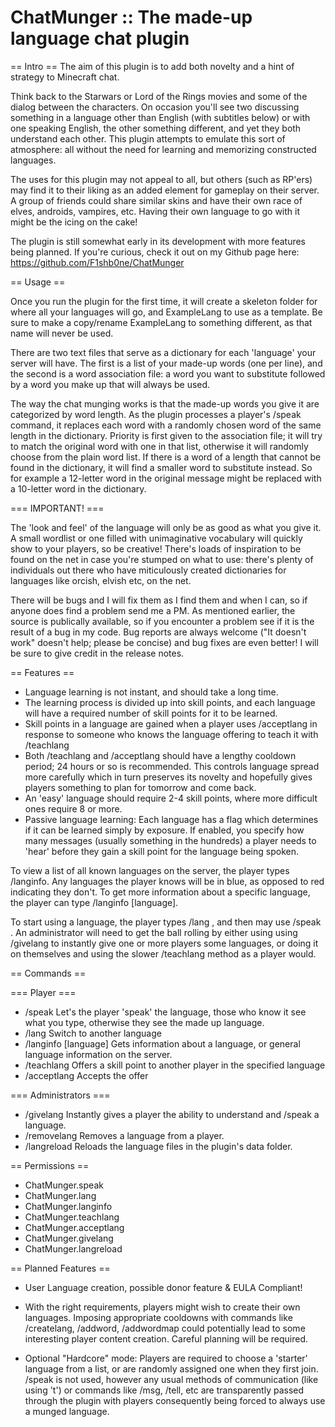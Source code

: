 # ChatMunger :: The made-up language chat plugin

== Intro ==
The aim of this plugin is to add both novelty and a hint of strategy to Minecraft chat.

Think back to the Starwars or Lord of the Rings movies and some of the dialog between the characters.  On occasion you'll see two discussing something in a language other than English (with subtitles below) or with one speaking English, the other something different, and yet they both understand each other.  This plugin attempts to emulate this sort of atmosphere: all without the need for learning and memorizing constructed languages.

The uses for this plugin may not appeal to all, but others (such as RP'ers) may find it to their liking as an added element for gameplay on their server.  A group of friends could share similar skins and have their own race of elves, androids, vampires, etc.  Having their own language to go with it might be the icing on the cake!

The plugin is still somewhat early in its development with more features being planned.  If you're curious, check it out on my Github page here: https://github.com/F1shb0ne/ChatMunger

== Usage ==

Once you run the plugin for the first time, it will create a skeleton folder for where all your languages will go, and ExampleLang to use as a template.  Be sure to make a copy/rename ExampleLang to something different, as that name will never be used.

There are two text files that serve as a dictionary for each 'language' your server will have. The first is a list of your made-up words (one per line), and the second is a word association file: a word you want to substitute followed by a word you make up that will always be used.

The way the chat munging works is that the made-up words you give it are categorized by word length.  As the plugin processes a player's /speak command, it replaces each word with a randomly chosen word of the same length in the dictionary.  Priority is first given to the association file; it will try to match the original word with one in that list, otherwise it will randomly choose from the plain word list.  If there is a word of a length that cannot be found in the dictionary, it will find a smaller word to substitute instead.  So for example a 12-letter word in the original message might be replaced with a 10-letter word in the dictionary.

=== IMPORTANT! ===

The 'look and feel' of the language will only be as good as what you give it.  A small wordlist or one filled with unimaginative vocabulary will quickly show to your players, so be creative!  There's loads of inspiration to be found on the net in case you're stumped on what to use: there's plenty of individuals out there who have miticulously created dictionaries for languages like orcish, elvish etc, on the net.

There will be bugs and I will fix them as I find them and when I can, so if anyone does find a problem send me a PM.  As mentioned earlier, the source is publically available, so if you encounter a problem see if it is the result of a bug in my code.  Bug reports are always welcome ("It doesn't work" doesn't help; please be concise) and bug fixes are even better!  I will be sure to give credit in the release notes.

== Features ==

* Language learning is not instant, and should take a long time.
* The learning process is divided up into skill points, and each language will have a required number of skill points for it to be learned.
* Skill points in a language are gained when a player uses /acceptlang in response to someone who knows the language offering to teach it with /teachlang
* Both /teachlang and /acceptlang should have a lengthy cooldown period; 24 hours or so is recommended.  This controls language spread more carefully which in turn preserves its novelty and hopefully gives players something to plan for tomorrow and come back.
* An 'easy' language should require 2-4 skill points, where more difficult ones require 8 or more.
* Passive language learning: Each language has a flag which determines if it can be learned simply by exposure.  If enabled, you specify how many messages (usually something in the hundreds) a player needs to 'hear' before they gain a skill point for the language being spoken.

To view a list of all known languages on the server, the player types /langinfo.  Any languages the player knows will be in blue, as opposed to red indicating they don't.  To get more information about a specific language, the player can type /langinfo [language].

To start using a language, the player types /lang <language>, and then may use /speak <message>.  An administrator will need to get the ball rolling by either using using /givelang to instantly give one or more players some languages, or doing it on themselves and using the slower /teachlang method as a player would.

==  Commands  ==

=== Player ===
* /speak <message>  Let's the player 'speak' the language, those who know it see what you type, otherwise they see the made up language.
* /lang <language>  Switch to another language
* /langinfo [language]  Gets information about a language, or general language information on the server.
* /teachlang <player> <language>  Offers a skill point to another player in the specified language
* /acceptlang  Accepts the offer

=== Administrators ===
* /givelang <player> <language>  Instantly gives a player the ability to understand and /speak a language.
* /removelang <player> <language>  Removes a language from a player.
* /langreload  Reloads the language files in the plugin's data folder.

==  Permissions  ==
* ChatMunger.speak
* ChatMunger.lang
* ChatMunger.langinfo
* ChatMunger.teachlang
* ChatMunger.acceptlang
* ChatMunger.givelang
* ChatMunger.langreload

== Planned Features ==

* User Language creation, possible donor feature & EULA Compliant!
* With the right requirements, players might wish to create their own languages.  Imposing appropriate cooldowns with commands like /createlang, /addword, /addwordmap could potentially lead to some interesting player content creation.  Careful planning will be required.

* Optional "Hardcore" mode: Players are required to choose a 'starter' language from a list, or are randomly assigned one when they first join. /speak is not used, however any usual methods of communication (like using 't') or commands like /msg, /tell, etc are transparently passed through the plugin with players consequently being forced to always use a munged language.

